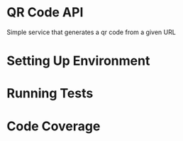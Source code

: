 # QR Code API

Simple service that generates a qr code from a given URL

# Setting Up Environment

# Running Tests

# Code Coverage